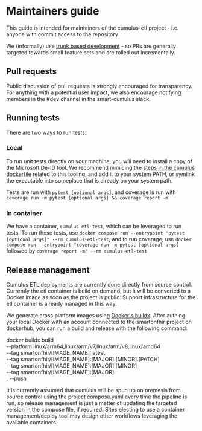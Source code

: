 # Maintainers guide

This guide is intended for maintainers of the cumulus-etl project - i.e. anyone with commit access to the repository

We (informally) use [trunk based development](https://trunkbaseddevelopment.com/) - so PRs are generally targeted towards small feature sets and are rolled out incrementally. 

## Pull requests

Public discussion of pull requests is strongly encouraged for transparency. For anything with a potential user impact, we also encourage notifying members in the #dev channel in the smart-cumulus slack.

## Running tests

There are two ways to run tests:

### Local

To run unit tests directly on your machine, you will need to install a copy of the Microsoft De-ID tool. We recommend mimicing the [steps in the cumulus dockerfile](https://github.com/smart-on-fhir/cumulus-etl/blob/main/Dockerfile#L4-L15) related to this tooling, and add it to your system PATH, or symlink the executable into someplace that is already on your system path.

Tests are run with `pytest [optional args]`, and coverage is run with `coverage run -m pytest [optional args] && coverage report -m`

### In container

We have a container, `cumulus-etl-test`, which can be leveraged to run tests. To run these tests, use `docker compose run --entrypoint "pytest [optional args]" --rm cumulus-etl-test`, and to run coverage, use `docker compose run --entrypoint "coverage run -m pytest [optional args]` followed by `coverage report -m" --rm cumulus-etl-test`

## Release management

Cumulus ETL deployments are currently done directly from source control. Currently the etl container is build on demand, but it will be converted to a Docker image as soon as the project is public. Support infrastructure for the etl container is already managed in this way.

We generate cross platform images using [Docker's buildx](https://docs.docker.com/engine/reference/commandline/buildx/). After authing your local Docker with an account connected to the smartonfhir project on dockerhub, you can run a build and release with the following command:

docker buildx build \
	--platform linux/arm64,linux/arm/v7,linux/arm/v8,linux/amd64 \
	--tag smartonfhir/[IMAGE_NAME]:latest \
	--tag smartonfhir/[IMAGE_NAME]:[MAJOR].[MINOR].[PATCH] \
	--tag smartonfhir/[IMAGE_NAME]:[MAJOR].[MINOR] \
	--tag smartonfhir/[IMAGE_NAME]:[MAJOR] \
	. --push

It is currently assumed that cumulus will be spun up on premesis from source control using the project compose.yaml every time the pipeline is run, so release management is just a matter of updating the targeted version in the compose file, if required. Sites electing to use a container management/deploy tool may design other workflows leveraging the available containers.
